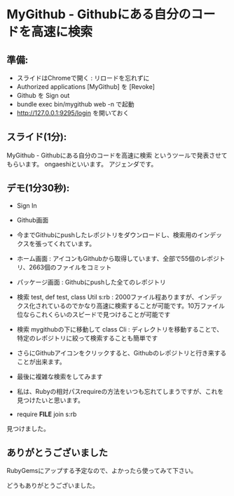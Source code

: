 # MyGithub - Githubにある自分のコードを高速に検索

## 準備:

- スライドはChromeで開く : リロードを忘れずに
- Authorized applications [MyGithub] を [Revoke]
- Github を Sign out
- bundle exec bin/mygithub web -n で起動
- http://127.0.0.1:9295/login を開いておく

## スライド(1分):

MyGithub - Githubにある自分のコードを高速に検索 というツールで発表させてもらいます。
ongaeshiといいます。
アジェンダです。

## デモ(1分30秒):

- Sign In
- Github画面
- 今までGithubにpushしたレポジトリをダウンロードし、検索用のインデックスを張ってくれています。

- ホーム画面 : アイコンもGithubから取得しています、全部で55個のレポジトリ、2663個のファイルをコミット
- パッケージ画面 : Githubにpushした全てのレポジトリ

- 検索 test, def test, class Util s:rb : 2000ファイル程ありますが、インデックス化されているのでかなり高速に検索することが可能です。10万ファイル位ならこれくらいのスピードで見つけることが可能です
- 検索 mygithubの下に移動して class Cli : ディレクトリを移動することで、特定のレポジトリに絞って検索することも簡単です
- さらにGithubアイコンをクリックすると、Githubのレポジトリと行き来することが出来ます。

- 最後に複雑な検索をしてみます
- 私は、Rubyの相対パスrequireの方法をいつも忘れてしまうですが、これを見つけたいと思います。
- require __FILE__ join s:rb

見つけました。

## ありがとうございました
RubyGemsにアップする予定なので、よかったら使ってみて下さい。

どうもありがとうございました。

